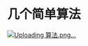 # 几个简单算法
[![Uploading 算法.png…]()](https://github.com/huamaotang/MY/blob/main/image/算法.png?raw=true)
